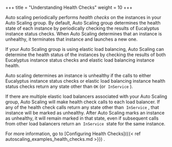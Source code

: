 +++
title = "Understanding Health Checks"
weight = 10
+++

Auto scaling periodically performs *health checks* on the instances in your Auto Scaling group. By default, Auto Scaling group determines the health state of each instance by periodically checking the results of Eucalyptus instance status checks. When Auto Scaling determines that an instance is unhealthy, it terminates that instance and launches a new one. 

If your Auto Scaling group is using elastic load balancing, Auto Scaling can determine the health status of the instances by checking the results of both Eucalyptus instance status checks and elastic load balancing instance health. 

Auto scaling determines an instance is unhealthy if the calls to either Eucalyptus instance status checks or elastic load balancing instance health status checks return any state other than `OK` (or  `InService` ). 

If there are multiple elastic load balancers associated with your Auto Scaling group, Auto Scaling will make health check calls to each load balancer. If any of the health check calls return any state other than  `InService` , that instance will be marked as unhealthy. After Auto Scaling marks an instance as unhealthy, it will remain marked in that state, even if subsequent calls from other load balancers return an  `InService`  state for the same instance. 

For more information, go to [Configuring Health Checks]({{< ref autoscaling_examples_health_checks.md >}}) . 

